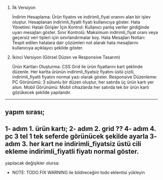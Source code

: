 1. İlk Versiyon

   İndirim Hesaplama:
   Ürün fiyatını ve indirimli_fiyat oranını alan bir işlev oluştur.
   Hesaplanan indirimli_fiyatli fiyatı kullanıcıya göster.
   Hata Yönetimi:
   Hatalı Girişler İçin Kontrol: Kullanıcı yanlış veriler girdiğinde uyarı mesajları göster.
   Sınır Kontrolü: Maksimum indirimli_fiyat oranı veya geçersiz veri tipleri için sınırlandırmalar koy.
   Hata Mesajları Notları: Tespit edilen hatalara dair çözümleri not alarak hata mesajlarını kullanıcıya açıklayıcı şekilde göster.

2. İkinci Versiyon (Görsel Düzen ve Responsive Tasarım)

   Ürün Kartları Oluşturma:
   CSS Grid ile ürün fiyatlarını kart şeklinde düzenle.
   Her kartta ürünün indirimli_fiyatsiz fiyatını üstü çizili, indirimli_fiyatli fiyatını normal yazı olarak göster.
   Responsive Düzenleme:
   PC Görünümü: 3 sütunlu bir düzen oluştur, her satırda üç ürün kartı yer alsın.
   Mobil Görünümü: Mobil cihazlarda her satırda tek bir ürün kartı gözükecek şekilde yapılandır.
----------------------------------------------------------------------------------------------------------------------------

yapım sırası;
-----------------------------------------------------------------------------------
1- adım 1. ürün kartı;
2- adım 2. grid ??
4- adım 4. pc 3 tel 1 tek seferde görünücek şekilde ayarla
3- adım 3. her kart ne indirimli_fiyatsiz üstü cili ekleme indirimli_fiyatli fiyatı normal göster.
-----------------------------------------------------------------------------------


yapılacak değişikler olursa:

- NOTE: TODO FIX WARNING ile bildireceğim todo eklentisi yükleyin
